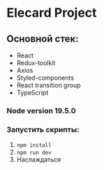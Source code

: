 # Elecard Project
## Основной стек:
- React
- Redux-toolkit
- Axios
- Styled-components
- React transition group
- TypeScript

### Node version 19.5.0

### Запустить скрипты:
1. `npm install`
2. `npm run dev`
3.  Наслаждаться
